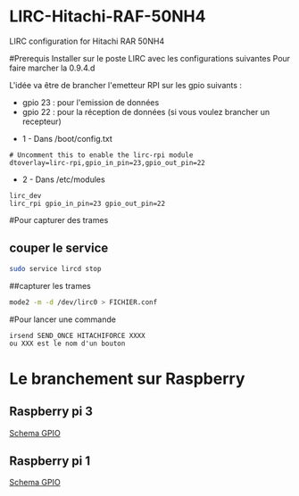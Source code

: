 # LIRC-Hitachi-RAF-50NH4
LIRC configuration for Hitachi RAR 50NH4

#Prerequis
Installer sur le poste LIRC avec les configurations suivantes
Pour faire marcher la 0.9.4.d

L'idée va être de brancher l'emetteur RPI sur les gpio suivants :
- gpio 23 : pour l'emission de données
- gpio 22 : pour la réception de données (si vous voulez brancher un recepteur)

* 1 - Dans /boot/config.txt
```
# Uncomment this to enable the lirc-rpi module
dtoverlay=lirc-rpi,gpio_in_pin=23,gpio_out_pin=22
```

* 2 - Dans /etc/modules
```
lirc_dev
lirc_rpi gpio_in_pin=23 gpio_out_pin=22
```

#Pour capturer des trames
## couper le service
```bash
sudo service lircd stop
```

##capturer les trames
```bash
mode2 -m -d /dev/lirc0 > FICHIER.conf
```

#Pour lancer une commande
```
irsend SEND_ONCE HITACHIFORCE XXXX
ou XXX est le nom d'un bouton
```

# Le branchement sur Raspberry
## Raspberry pi 3
[Schema GPIO](./img/RPI3_gpio.png)

## Raspberry pi 1
[Schema GPIO](./img/RPI1_gpio.png)





